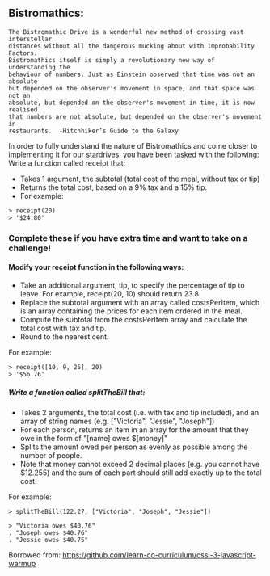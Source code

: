 ## Bistromathics:
```
The Bistromathic Drive is a wonderful new method of crossing vast interstellar
distances without all the dangerous mucking about with Improbability Factors.
Bistromathics itself is simply a revolutionary new way of understanding the
behaviour of numbers. Just as Einstein observed that time was not an absolute
but depended on the observer's movement in space, and that space was not an
absolute, but depended on the observer's movement in time, it is now realised
that numbers are not absolute, but depended on the observer's movement in
restaurants.  -Hitchhiker’s Guide to the Galaxy
```

In order to fully understand the nature of Bistromathics and come closer to
implementing it for our stardrives, you have been tasked with the following:
Write a function called receipt that:

- Takes 1 argument, the subtotal (total cost of the meal, without tax or tip)
- Returns the total cost, based on a 9% tax and a 15% tip.
- For example:

```
> receipt(20)
> '$24.80'

```

### Complete these if you have extra time and want to take on a challenge!

#### Modify your receipt function in the following ways:

- Take an additional argument, tip, to specify the percentage of tip to leave.
  For example, receipt(20, 10) should return 23.8.
- Replace the subtotal argument with an array called costsPerItem, which is an
  array containing the prices for each item ordered in the meal.
- Compute the subtotal from the costsPerItem array and calculate the total cost
  with tax and tip.
- Round to the nearest cent.

For example:
```
> receipt([10, 9, 25], 20)
> '$56.76'
```

##### Write a function called splitTheBill that:

- Takes 2 arguments, the total cost (i.e. with tax and tip included), and an
  array of string names (e.g. ["Victoria", "Jessie", "Joseph"])
- For each person, returns an item in an array for the amount that they owe in the form of
  "[name] owes $[money]"
- Splits the amount owed per person as evenly as possible among the number of
  people.
- Note that money cannot exceed 2 decimal places (e.g. you cannot have $12.255)
  and the sum of each part should still add exactly up to the total cost.

For example:
```
> splitTheBill(122.27, ["Victoria", "Joseph", "Jessie"])

> "Victoria owes $40.76"
. "Joseph owes $40.76"
. "Jessie owes $40.75"
```

Borrowed from: https://github.com/learn-co-curriculum/cssi-3-javascript-warmup
